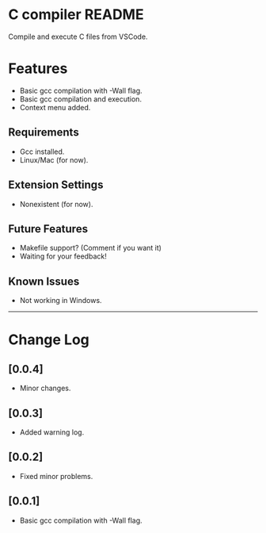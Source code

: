 # C compiler README

Compile and execute C files from VSCode.

# Features

- Basic gcc compilation with -Wall flag.
- Basic gcc compilation and execution.
- Context menu added.

## Requirements

- Gcc installed.
- Linux/Mac (for now).

## Extension Settings

- Nonexistent (for now).

## Future Features

- Makefile support? (Comment if you want it)
- Waiting for your feedback!

## Known Issues

- Not working in Windows.

-----------------------------------------------------------------------------------------------------------

# Change Log

## [0.0.4]
- Minor changes.
## [0.0.3]
- Added warning log.
## [0.0.2]
- Fixed minor problems.
## [0.0.1]
- Basic gcc compilation with -Wall flag.